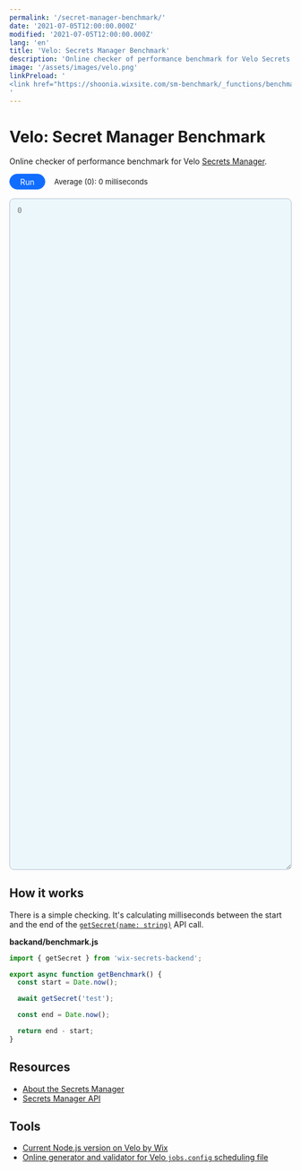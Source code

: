 ```yaml
---
permalink: '/secret-manager-benchmark/'
date: '2021-07-05T12:00:00.000Z'
modified: '2021-07-05T12:00:00.000Z'
lang: 'en'
title: 'Velo: Secrets Manager Benchmark'
description: 'Online checker of performance benchmark for Velo Secrets Manager'
image: '/assets/images/velo.png'
linkPreload: '
<link href="https://shoonia.wixsite.com/sm-benchmark/_functions/benchmark" rel="preload" as="fetch" crossorigin="anonymous">
'
---
```


<style>
  #run,
  #average {
    font-family: var(--font-mono);
    font-size: 13px;
  }

  #run {
    background-color: #116dff;
    border-color: #116dff;
    color: #fff;
    overflow: hidden;
    position: relative;
    align-items: center;
    border-radius: 50px;
    border-style: solid;
    border-width: 1px;
    cursor: pointer;
    display: flex;
    font-size: 1em;
    outline: none;
    padding: .3em 1.3em;
    transition: all .2s ease-in-out;
    -webkit-user-select: none;
    -moz-user-select: none;
    user-select: none;
    white-space: nowrap;
  }

  #run::after {
    box-sizing: border-box;
    background-color: #d3edff;
    border-radius: 6px;
    content: "";
    display: block;
    margin-left: -23px!important;
    opacity: 0;
    padding-left: 120%;
    padding-top: 120%;
    position: absolute;
    transition: all .6s;
  }

  #run:active::after {
    margin: 0;
    opacity: 1;
    padding: 0;
    transition: 0s;
  }

  #output-area {
    border: 1px solid #b6c1cd;
    border-radius: 8px;
    height: auto;
    min-height: 30vh;
    width: 100%;
    outline: none;
    overflow-y: scroll;
    padding: 1em;
    resize: vertical;
    background-color: rgba(163,217,246,0.2);
  }

  ._tool {
    display: flex;
    align-items: center;
    gap: 16px;
  }

  ._output {
    margin-top: 16px;
  }
</style>

# Velo: Secret Manager Benchmark

Online checker of performance benchmark for Velo [Secrets Manager](https://support.wix.com/en/article/velo-about-the-secrets-manager).

<div class="_tool">
  <button type="button" id="run">
    Run
  </button>
  <output id="average">
    Average (0): 0 milliseconds
  </output>
</div>
<div class="_output">
  <textarea
    id="output-area"
    spellcheck="false"
    placeholder="0"
    autocomplete="off"
    readonly
  ></textarea>
</div>

## How it works

There is a simple checking. It's calculating milliseconds between the start and the end of the [`getSecret(name: string)`](https://www.wix.com/velo/reference/wix-secrets-backend/getsecret) API call.

**backand/benchmark.js**

```js
import { getSecret } from 'wix-secrets-backend';

export async function getBenchmark() {
  const start = Date.now();

  await getSecret('test');

  const end = Date.now();

  return end - start;
}
```

<script>
{
  const one = (selector) => document.querySelector(selector);

  const all = [];
  const outputArea = one('#output-area');
  const average = one('#average');

  const resolve = (data) => {
    all.push(data.ts);

    const i = all.length;

    outputArea.value = `#${i}: ${data.ts}\n${outputArea.value}`;
    average.value = `Average (${i}): ${Math.round( all.reduce((a, b) => a + b, 0) / i )} milliseconds`;
  };

  const reject = () => {};

  one('#run').addEventListener('click', () => {
    fetch('https://shoonia.wixsite.com/sm-benchmark/_functions/benchmark', {
      mode: 'cors',
      cache: 'no-cache',
      credentials: 'omit',
      referrerPolicy: 'no-referrer',
    })
      .then((response) => {
        if (response.ok) {
          return response.json();
        }

        return Promise.reject(response.statusText);
      })
      .then(resolve)
      .catch(reject);
  });

  outputArea.value = '';
  run();
}
</script>

## Resources

- [About the Secrets Manager](https://support.wix.com/en/article/velo-about-the-secrets-manager)
- [Secrets Manager API](https://www.wix.com/velo/reference/wix-secrets-backend/introduction)

## Tools

- [Current Node.js version on Velo by Wix](/wix-velo-nodejs-version/)
- [Online generator and validator for Velo `jobs.config` scheduling file](https://shoonia.github.io/jobs.config/)
